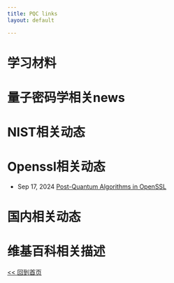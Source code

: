 ```yaml
---
title: PQC links
layout: default

---
```

# 学习材料

# 量子密码学相关news

# NIST相关动态

# Openssl相关动态

- Sep 17, 2024 
[Post-Quantum Algorithms in OpenSSL](https://openssl-library.org/post/2024-09-17-post-quantum/)

# 国内相关动态

# 维基百科相关描述



[<< 回到首页](./index)